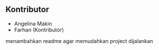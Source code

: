 ## Kontributor

- Angelina Makin  
- Farhan (Kontributor)

menambahkan readme agar memudahkan project dijalankan